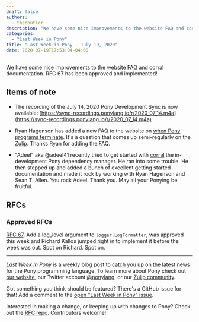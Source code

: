 ```yaml
---
draft: false
authors:
  - theobutler
description: "We have some nice improvements to the website FAQ and corral documentation. RFC 67 has been approved and implemented!"
categories:
  - "Last Week in Pony"
title: "Last Week in Pony - July 19, 2020"
date: 2020-07-19T17:53:04-04:00
---
```


We have some nice improvements to the website FAQ and corral documentation. RFC 67 has been approved and implemented!
<!-- more -->

## Items of note

- The recording of the July 14, 2020 Pony Development Sync is now available: [https://sync-recordings.ponylang.io/r/2020_07_14.m4a](https://sync-recordings.ponylang.io/r/2020_07_14.m4a)

- Ryan Hagenson has added a new FAQ to the website on [when Pony programs terminate](https://www.ponylang.io/faq/#program-exit). It's a question that comes up semi-regularly on the [Zulip](https://ponylang.zulipchat.com/#). Thanks Ryan for adding the FAQ.

- "Adeel" aka @adeel41 recently tried to get started with [corral](https://github.com/ponylang/corral) the in-development Pony dependency manager. He ran into some trouble. He then stepped up and added a bunch of excellent getting started documentation and made it rock by working with Ryan Hagenson and Sean T. Allen. You rock Adeel. Thank you. May all your Ponying be fruitful.

## RFCs

### Approved RFCs

[RFC 67](https://github.com/ponylang/rfcs/blob/main/text/0067-add-log-level-argument-to-logformatter.md), Add a log_level argument to `logger.LogFormatter`, was approved this week and Richard Kallos jumped right in to implement it before the week was out. Spot on Richard. Spot on.

---

_Last Week In Pony_ is a weekly blog post to catch you up on the latest news for the Pony programming language. To learn more about Pony check out [our website](https://ponylang.io), our Twitter account [@ponylang](https://twitter.com/ponylang), or our [Zulip community](https://ponylang.zulipchat.com).

Got something you think should be featured? There's a GitHub issue for that! Add a comment to the [open "Last Week in Pony" issue](https://github.com/ponylang/ponylang.github.io/issues?q=is%3Aissue+is%3Aopen+label%3Alast-week-in-pony).

Interested in making a change, or keeping up with changes to Pony? Check out the [RFC repo](https://github.com/ponylang/rfcs). Contributors welcome!
